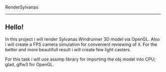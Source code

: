 RenderSylvanas

--------------------------------------
Hello!
--------------------------------------

In this project i will render Sylvanas Windrunner 3D model via OpenGL.
Also i will create a FPS camera simulation for convenient reviewing of it.
For the better and more beautifull result i will create few light casters.

For this task i will use assimp library for importing the obj model into CPU;
glad, glfw3 for OpenGL.